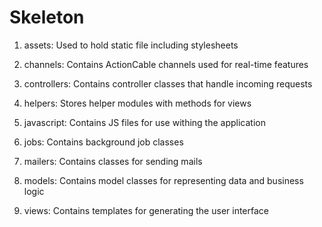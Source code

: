 # Skeleton

1. assets: Used to hold static file including stylesheets

2. channels: Contains ActionCable channels used for real-time features

3. controllers: Contains controller classes that handle incoming requests

4. helpers: Stores helper modules with methods for views

5. javascript: Contains JS files for use withing the application

6. jobs: Contains background job classes

7. mailers: Contains classes for sending mails

8. models: Contains model classes for representing data and business logic

9. views: Contains templates for generating the user interface

